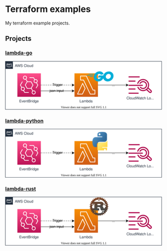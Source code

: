 # Terraform examples

My terraform example projects.

## Projects

### [lambda-go](lambda-go)
![architecture](lambda-go/img/architecture.drawio.svg)

### [lambda-python](lambda-python)
![architecture](lambda-python/img/architecture.drawio.svg)

### [lambda-rust](lambda-rust)
![architecture](lambda-rust/img/architecture.drawio.svg)
